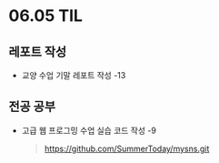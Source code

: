 <h1> 06.05 TIL </h1>

## 레포트 작성

- 교양 수업 기말 레포트 작성 -13

## 전공 공부

- 고급 웹 프로그밍 수업 실습 코드 작성 -9
    > https://github.com/SummerToday/mysns.git